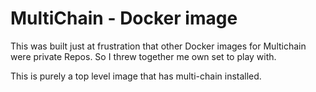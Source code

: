 # MultiChain - Docker image

This was built just at frustration that other Docker images for Multichain were private Repos.
So I threw together me own set to play with.

This is purely a top level image that has multi-chain installed.
